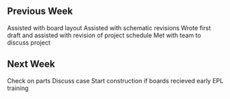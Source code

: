 Previous Week
-------------
   Assisted with board layout
   Assisted with schematic revisions 
   Wrote first draft and assisted with revision of project schedule
   Met with team to discuss project

Next Week
---------
   Check on parts
   Discuss case
   Start construction if boards recieved early
   EPL training
